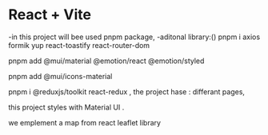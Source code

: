 # React + Vite
-in this project will bee used pnpm package,
-aditonal library:()
pnpm i axios formik yup react-toastify react-router-dom

pnpm add @mui/material @emotion/react @emotion/styled

pnpm add @mui/icons-material

pnpm i @reduxjs/toolkit react-redux  ,
the project hase :
differant pages,

this project styles with Material UI .

we emplement a map from react leaflet library

